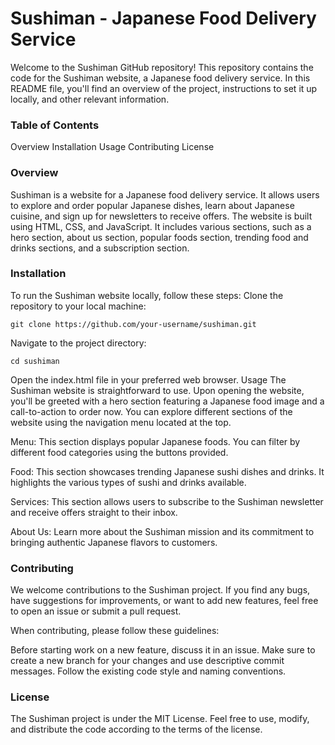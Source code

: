 # Sushiman - Japanese Food Delivery Service
Welcome to the Sushiman GitHub repository! This repository contains the code for the Sushiman website, a Japanese food delivery service. In this README file, you'll find an overview of the project, instructions to set it up locally, and other relevant information.

### Table of Contents
Overview
Installation
Usage
Contributing
License

### Overview
Sushiman is a website for a Japanese food delivery service. It allows users to explore and order popular Japanese dishes, learn about Japanese cuisine, and sign up for newsletters to receive offers. The website is built using HTML, CSS, and JavaScript. It includes various sections, such as a hero section, about us section, popular foods section, trending food and drinks sections, and a subscription section.

### Installation
To run the Sushiman website locally, follow these steps:
Clone the repository to your local machine:
```
git clone https://github.com/your-username/sushiman.git
```
Navigate to the project directory:
```
cd sushiman
```
Open the index.html file in your preferred web browser.
Usage
The Sushiman website is straightforward to use. Upon opening the website, you'll be greeted with a hero section featuring a Japanese food image and a call-to-action to order now. You can explore different sections of the website using the navigation menu located at the top.

Menu: This section displays popular Japanese foods. You can filter by different food categories using the buttons provided.

Food: This section showcases trending Japanese sushi dishes and drinks. It highlights the various types of sushi and drinks available.

Services: This section allows users to subscribe to the Sushiman newsletter and receive offers straight to their inbox.

About Us: Learn more about the Sushiman mission and its commitment to bringing authentic Japanese flavors to customers.

### Contributing
We welcome contributions to the Sushiman project. If you find any bugs, have suggestions for improvements, or want to add new features, feel free to open an issue or submit a pull request.

When contributing, please follow these guidelines:

Before starting work on a new feature, discuss it in an issue.
Make sure to create a new branch for your changes and use descriptive commit messages.
Follow the existing code style and naming conventions.

### License
The Sushiman project is under the MIT License. Feel free to use, modify, and distribute the code according to the terms of the license.
